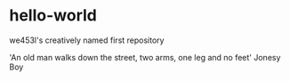 # hello-world
we453l's creatively named first repository

'An old man walks down the street,
two arms, one leg and no feet'
Jonesy Boy

